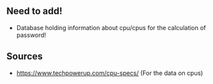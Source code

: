 ## Need to add!
- Database holding information about cpu/cpus for the calculation of password!

## Sources
- https://www.techpowerup.com/cpu-specs/ (For the data on cpus)